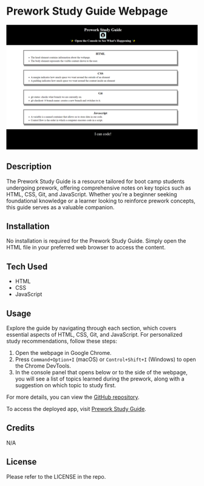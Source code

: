 # Prework Study Guide Webpage
![alt text](<assets/Opera Snapshot_2024-02-04_122855_127.0.0.1.png>)

## Description

The Prework Study Guide is a resource tailored for boot camp students undergoing prework, offering comprehensive notes on key topics such as HTML, CSS, Git, and JavaScript. Whether you're a beginner seeking foundational knowledge or a learner looking to reinforce prework concepts, this guide serves as a valuable companion.

## Installation

No installation is required for the Prework Study Guide. Simply open the HTML file in your preferred web browser to access the content.

## Tech Used

- HTML
- CSS
- JavaScript

## Usage

Explore the guide by navigating through each section, which covers essential aspects of HTML, CSS, Git, and JavaScript. For personalized study recommendations, follow these steps:

1. Open the webpage in Google Chrome.
2. Press `Command+Option+I` (macOS) or `Control+Shift+I` (Windows) to open the Chrome DevTools.
3. In the console panel that opens below or to the side of the webpage, you will see a list of topics learned during the prework, along with a suggestion on which topic to study first.

For more details, you can view the [GitHub repository](https://github.com/Daleray1231/Prework_Study_Guide).

To access the deployed app, visit [Prework Study Guide](https://daleray1231.github.io/Prework_Study_Guide/).

## Credits

N/A

## License

Please refer to the LICENSE in the repo.




